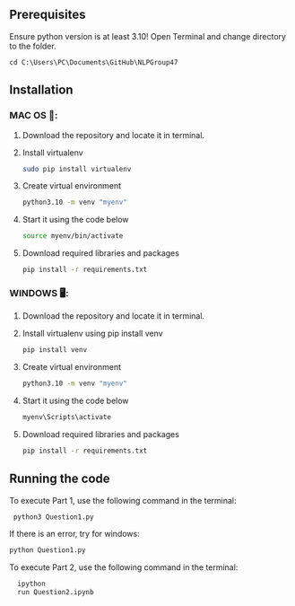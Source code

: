 ## Prerequisites

Ensure python version is at least 3.10!
Open Terminal and change directory to the folder. 
```
cd C:\Users\PC\Documents\GitHub\NLPGroup47
```

## Installation

### MAC OS 🍎:

1. Download the repository and locate it in terminal.
   
2. Install virtualenv
   ```sh
   sudo pip install virtualenv
   ```
3. Create virtual environment
   ```sh
   python3.10 -m venv "myenv"
   ```
4. Start it using the code below
     ```sh
   source myenv/bin/activate
   ```
5. Download required libraries and packages
     ```sh
   pip install -r requirements.txt
   ```
 

### WINDOWS 🖥️:

1. Download the repository and locate it in terminal.
   
2. Install virtualenv using pip install venv
    ```sh
   pip install venv
   ```
3. Create virtual environment
    ```sh
    python3.10 -m venv "myenv"
   ```
4. Start it using the code below
     ```sh
   myenv\Scripts\activate
   ```
5. Download required libraries and packages
    ```sh
    pip install -r requirements.txt
   ```

## Running the code 
To execute Part 1, use the following command in the terminal:
  ```sh
   python3 Question1.py
   ```

If there is an error, try for windows:
```sh
python Question1.py
```

To execute Part 2, use the following command in the terminal:
 ```sh
   ipython
   run Question2.ipynb
   ```


